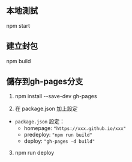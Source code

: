 ## 本地測試
npm start
## 建立封包
npm build
## 儲存到gh-pages分支
1. npm install --save-dev gh-pages

2. 在 package.json 加上設定

- `package.json` 設定：
    - homepage: `"https://xxx.github.io/xxx"`
    - predeploy: `"npm run build"`
    - deploy: `"gh-pages -d build"`

3. npm run deploy
